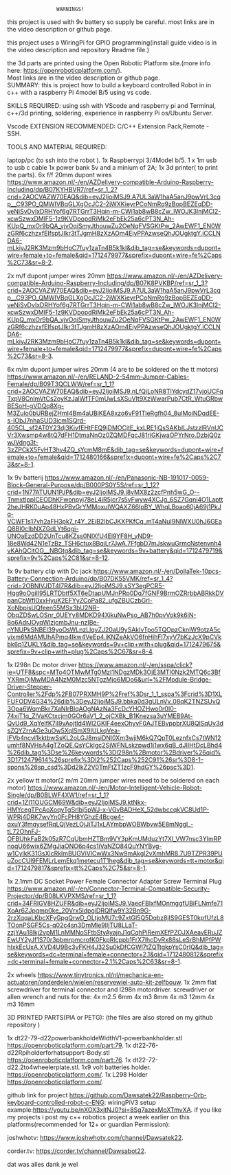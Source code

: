                     WARNINGS!
this project is used
with 9v battery so supply be careful.
most links are in the video description or github page.

this project uses a WiringPi for GPIO programming(install guide video is in the video description and repository Readme file.)

the 3d parts are printed using the Open Robotic Platform site.(more info here: https://openroboticplatform.com/).    
Most links are in the video description or github page.      
                 SUMMARY:
this is project how to build a keyboard controlled Robot in
in c++ with a raspberry Pi 4model B/5 using vs code.
    
SKILLS REQUIRED:
using ssh with VScode and raspberry pi and Terminal,
c++/3d printing, soldering, experience in raspberry Pi os/Ubuntu Server.

Vscode EXTENSION RECOMMENDED:
C/C++ Extension Pack,Remote - SSH.


TOOLS AND MATERIAL REQUIRED:

laptop/pc (to ssh into the robot ).
1x Raspberrypi 3/4Model b/5.
1 x 1m usb to usb c cable 
1x power bank 5v and a minium of 2A;
1x 3d printer( to print the parts).
6x f/f 20mm dupont wires https://www.amazon.nl/-/en/AZDelivery-compatible-Arduino-Raspberry-Including/dp/B07KYHBVR7/ref=sr_1_2?crid=2AOCVAZW70EAQ&dib=eyJ2IjoiMSJ9.A7UL3aW1haA5anJ9pwVrL3cqp__C93PO_QMWIVBqGLXgOcJC2-2jWXKieyrPCoNmRq9zBopBEZEqDD-veNiSvDvIxDRHYof6g7RTGrrT3Hqin-m-CWi1ab8wB8cZw_lWOJK3lnjMCl2-xcwSzwxDMlF5-1z9KVDpopdRiMk2eFbEk25a6cPT3N_Ah-KUpQ_mxOr9bQA_vjvOqiSmyJthouwZu2OeNqFVSGKtPw_2AwEWF1_EN0WzGRf6czhzxfEIfsptJIkr3tTJgmH8zXzAOm4EiyPPAzwseQhJOUgktgY.iCCLNDA6-mLkiyJ2RK3Mzm9bHpC7fuy1zaTn4B5k1kI&dib_tag=se&keywords=dupont+wire+female+to+female&qid=1712479977&sprefix=dupont+wire+fe%2Caps%2C73&sr=8-2.

2x m/f dupont jumper wires 20mm https://www.amazon.nl/-/en/AZDelivery-compatible-Arduino-Raspberry-Including/dp/B07K8PVKBP/ref=sr_1_3?crid=2AOCVAZW70EAQ&dib=eyJ2IjoiMSJ9.A7UL3aW1haA5anJ9pwVrL3cqp__C93PO_QMWIVBqGLXgOcJC2-2jWXKieyrPCoNmRq9zBopBEZEqDD-veNiSvDvIxDRHYof6g7RTGrrT3Hqin-m-CWi1ab8wB8cZw_lWOJK3lnjMCl2-xcwSzwxDMlF5-1z9KVDpopdRiMk2eFbEk25a6cPT3N_Ah-KUpQ_mxOr9bQA_vjvOqiSmyJthouwZu2OeNqFVSGKtPw_2AwEWF1_EN0WzGRf6czhzxfEIfsptJIkr3tTJgmH8zXzAOm4EiyPPAzwseQhJOUgktgY.iCCLNDA6-mLkiyJ2RK3Mzm9bHpC7fuy1zaTn4B5k1kI&dib_tag=se&keywords=dupont+wire+female+to+female&qid=1712479977&sprefix=dupont+wire+fe%2Caps%2C73&sr=8-3.

6x m/m dupont jumper wires 20mm (4 are to be soldered on the tt motors) https://www.amazon.nl/-/en/RELAND-2-54mm-Jumper-Cables-Female/dp/B09T3QCLWW/ref=sr_1_1?crid=2AOCVAZW70EAQ&dib=eyJ2IjoiMSJ9.nLfQiLoNR8TlYdcydZ17vjoUCFqTxpV8CnlmVtCs2oyKzJalWfTF0mUwLsXSuVIt9XzWwarPub7CtR_WtuGRbwBESoH-gVDQq8Xg-M3Zulo0bURBejZHmI4Bm4aUBiKEA8xzo6vF91TleRgfh04_8uIMoiNDqdEE-s-IObJ7nhaSUD3icm1SQrd-405CL_sf2AT0Y23dj3KivfEHtFEQ9jDMOCjtE_kxLRE1jQsSAKbILJstzzlRVnUCVr3Xwsmp4w8tQ7dFH1DtmaNnOz0ZQMDFqcJ81rlGKjwaOPYrNro.DzbjQ0zwJVdng3t-3zZPCkX5FvHT3hv4ZQ_sYcmM8mE&dib_tag=se&keywords=dupont+wire+female+to+female&qid=1712480166&sprefix=dupont+wire+fe%2Caps%2C73&sr=8-1.

1x 9v batterij https://www.amazon.nl/-/en/Panasonic-NB-191017-0059-Block-General-Purpose/dp/B000PS0Y5S/ref=sr_1_12?crid=1N77ATUUN1PJP&dib=eyJ2IjoiMSJ9.j8vMX8z2zcfPnh5wG_O--TnmxtlppICEODhKFwonpyj78eL4iR5jcr7s5vFwyw4XCJg_6SZ7Gqni4O1Laptt2heJHRK0uAp48HxPBvGrYMMoxuIWQAXZ66IpBY_WhqLBoao60jA69j1PkJq-VCWF1s17vh2aFH3pk7_r4Y_2EiB2IbCJKXPKfCq_mT4aNuI9NlWXU0hJ6GEaQ8BI0cIbNXZGdLYt6qgi-UNOaEzdDD2UnTcu8KZss0NIXfU4El9YF8H_yND9-18e8Wd42N1eTzBz_TSH6ctux8BqjLr7JwA.7FfgbD7mJskwuGrmcNstenvnh4vKAhQCitOG__NBGtg&dib_tag=se&keywords=9v+battery&qid=1712479719&sprefix=9v%2Caps%2C81&sr=8-12.

1x 9v battery clip with Dc jack https://www.amazon.nl/-/en/DollaTek-10pcs-Battery-Connection-Arduino/dp/B07DK55VMK/ref=sr_1_4?crid=2OBNIVJDT4I7R&dib=eyJ2IjoiMSJ9.sSY3egPCR5-Hqg9oOgiIl95LRTDbtf5XT6eDtapUMJnPRp0Dq7fGNF9BrmOZRrbbABRkkDVpanCbWfI0xxHyuK2EFYyZCoPa82_ufgZBUCzbGrl-XoNbpisUQfeen55MSx3bU2NR-ObqZDSwLOSnr_0UEYy8MDKD94XikuNwPso_AB7h0pvVok9k6iN-8o6AdrJOyqWlzjcmbJnu-nzIBe-nYNUPkSNBEl39yoOsWLnzLlqvZJ20aU9ySAkIvTpo5TQOpzCknIW9otzA5cyixm6MdAMUhAPmq4lkw4VeEp4.iKNZeAkVO6fnHihFl7xyV7bKzJcX9pCVkbk6p1ZUKLY&dib_tag=se&keywords=9v+clip+with+plug&qid=1712479675&sprefix=9v+clip+with+plug%2Caps%2C67&sr=8-4. 

1x l298n Dc motor driver https://www.amazon.nl/-/en/sspa/click?ie=UTF8&spc=MTo4OTMwMTg0MzI1NDgzMDk3OjE3MTI0Nzk2MTQ6c3BfYXRmOjMwMDA4NzM0Mzc5NTgzMjo6MDo6&url=%2FModule-Bridge-Driver-Stepper-Controller%2Fdp%2FB07PRXMH9P%2Fref%3Dsr_1_1_sspa%3Fcrid%3D1XLFUFODV4G34%26dib%3DeyJ2IjoiMSJ9.bbka0d3gULnVv_08qK2TNZSUvQ3Opa6WqmBkr7XaNIrBIqAOgNAzNa3FcDcYHOZHwo0r0I0-74xiT1q_ZlVaKCtxcjm0GOr6aV1_2_ojCXBk_B1Knezsa3uYMEB9At-QvUd9_XqYelfK7iI9vAojtId4Wl2GKlF4eexOhyvF0AJTEBvppbrXU8QlSqUy3dsZQYZrnAGe3uOw5XqlSmX9IULkqVea-lFVb4ncvl1kktbwSsKL2oLGJ8msiDNl0Xm3wjiM6kQ7QpT0LeznfxCs7tWN12umhf8NVHsA4gTZoQE.QsYCkIgc2SjWFNLskzpwd1j1wx6qB_dJIIHtDcLBhd4%26dib_tag%3Dse%26keywords%3Dl298n%2Bmotor%2Bdriver%26qid%3D1712479614%26sprefix%3Dl2%252Caps%252C91%26sr%3D8-1-spons%26sp_csd%3Dd2lkZ2V0TmFtZT1zcF9hdGY%26psc%3D1.

2x yellow tt motor(2 m/m 20mm jumper wires need to be soldered on each motor) https://www.amazon.nl/-/en/Motor-Intelligent-Vehicle-Robot-Single/dp/B0BLWF4XW1/ref=sr_1_1?crid=1ZI11OUGCM69W&dib=eyJ2IjoiMSJ9.ktNkx-HMYcegTPcAoXoqyTgSrlbj5pWJ-x-VGvBADHeX_52dwbccqkVC8Ud1P-WPRj4DRK7wyYn0FcPH8YGhzE4Bcge4-qxuY3fmqysefRqLQjVezLOjJiTJ1xLAYmbpWOBWbvw5E8mNggl_-tL72OhnFJ-OFBUhkFaB2k05zR7CqUbmHZTBm9VY3pKmUMduzYt7Xl_VW7nsc3YImRPnoqU66wix6ZMgJiaONO6p4cs1iVaNZO84QuYNYBvg-w1CylkK31GsXlcRkImBUGViVlCwWx3Nw9mAkgl2vXmhMR8.7U9TZPR39PUuZocCUl9FEMLrLemEkq1metecu1T1heg&dib_tag=se&keywords=tt+motor&qid=1712479817&sprefix=tt%2Caps%2C75&sr=8-1.

1x 2.1mm DC Socket Power Female Connector Adapter Screw Terminal Plug https://www.amazon.nl/-/en/Connector-Terminal-Compatible-Security-Projector/dp/B08LKVPXMS/ref=sr_1_1?crid=34FRIGV8HZUFR&dib=eyJ2IjoiMSJ9.VaecFBlxfMOnmggfUBiFLNmfe71XoAr6ZJpgmp0ke_20Vrx5ldpgiDRQlfw9Y32Bn9G-2rzXqqaLKbcXFyGpgQrwD_OLtjoMU7c9ZxtGl5Q5Dqbz8jIS9GEST0kpfUfzL8TOonPSGF5Cs-q02c4sn3DmMle9lIjTU8LLaT-zzjYAu18lkj2vpM1LnMMNoSFtbStyAyajnJ1qCqhPiRemXEfPZOJXAeavERuJZEwUY2yJf1S70r3pbmrpmcrofK0FkpRlcppb1FrX7lhcDvRx88sLeSrBhMPfPWhlxkEcUxA.XVD4U9Bc3vFKH4J32Su0kDfCGWl7tZQTtgkpYsC0rIQ&dib_tag=se&keywords=dc+terminal+female+connector+2.1&qid=1712480812&sprefix=dc+terminal+female+connector+2.1%2Caps%2C63&sr=8-1.

2x wheels https://www.tinytronics.nl/nl/mechanica-en-actuatoren/onderdelen/wielen/reservewiel-auto-kit-zelfbouw.
1x 2mm flat screwdriver for terminal connector and l298n motordriver.
screwdriver or allen wrench and nuts for the:
4x m2.5 6mm
4x m3  8mm
4x m3 12mm
4x m3 16mm

3D PRINTED PARTS(PlA or PETG):
(the files are also stored on my github repository )

1x dt22-79-d22powerbankholdeWidthV1-powerbankholder.stl https://openroboticplatform.com/part:79.
1x dt22-76-d22Rpiholderforhatsupport-Body.stl https://openroboticplatform.com/part:76.
1x dt22-72-d22.2to4wheelerplate.stl.
1x9 volt batteries holder. https://openroboticplatform.com/.
1x L298 Holder https://openroboticplatform.com/.

github link for project https://github.com/Dawsatek22/Raspberry-Orb-keyboard-controlled-robot-c-ENG:
wiringPiV3 setup  example:https://youtu.be/nXOX3xjtNJ0?si=8Sg7azexMoXTmvXA. 
if you like my projects i post my c++ robotics project a week earlier on this platforms(recommended for 12+ or guardian Permission):

joshwhotv: https://www.joshwhotv.com/channel/Dawsatek22.

corder.tv: https://corder.tv/channel/Dawsabot22.

dat was alles dank je wel
